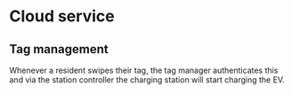 # Cloud service

## Tag management
Whenever a resident swipes their tag, the tag manager authenticates this and via the station controller the charging station will start charging the EV.
